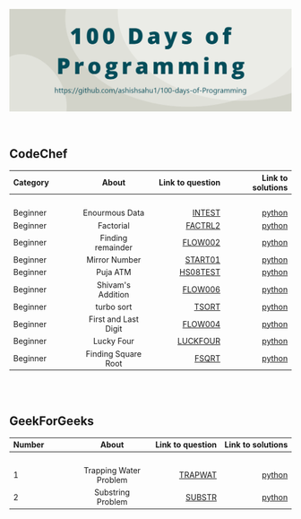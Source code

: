![](img/banner.png)
 
 <br>

## CodeChef
 

| Category    | About       | Link to question  | Link to solutions |
| :---        |    :----:   |          ---:     |          ---: |
| <img width=400/>     | <img width=400/>      | <img width=400/>      | <img width=400/>   |
| Beginner      | Enourmous Data       | [INTEST](https://www.codechef.com/problems/INTEST)      | [python](CodeChef/Biginner/enourmousData.py)   |
| Beginner      | Factorial     | [FACTRL2](https://www.codechef.com/problems/FCTRL2)      | [python](CodeChef/Biginner/factorial.py)   |
| Beginner      | Finding remainder      | [FLOW002](https://www.codechef.com/problems/FLOW002)      | [python](CodeChef/Biginner/findRem.py)   |
| Beginner      | Mirror Number       | [START01](https://www.codechef.com/problems/START01)      | [python](CodeChef/Biginner/mirrorNumber.py)   |
| Beginner      | Puja ATM       | [HS08TEST](https://www.codechef.com/problems/HS08TEST)      | [python](CodeChef/Biginner/pujaATM.py)   |
| Beginner      | Shivam's Addition      | [ FLOW006](https://www.codechef.com/problems/FLOW006)      | [python](CodeChef/Biginner/shivamAddition.py)   |
| Beginner      | turbo sort     | [ TSORT](https://www.codechef.com/problems/TSORT)      | [python](CodeChef/Biginner/turboSort.py)   |
| Beginner      | First and Last Digit   | [FLOW004](https://www.codechef.com/problems/FLOW004)      | [python](CodeChef/Biginner/firstAndLast.py)   |
| Beginner      | Lucky Four   | [LUCKFOUR](https://www.codechef.com/problems/LUCKFOUR)      | [python](CodeChef/Biginner/LuckyFour.py)   |
| Beginner      | Finding Square Root   | [FSQRT](https://www.codechef.com/problems/FSQRT)      | [python](CodeChef/Biginner/findingSqrt.py)   |

<br>
<br>

## GeekForGeeks
 

| Number    | About       | Link to question  | Link to solutions |
| :---        |    :----:   |          ---:     |          ---: |
| <img width=400/>     | <img width=400/>      | <img width=400/>      | <img width=400/>   |
| 1      | Trapping Water Problem       | [TRAPWAT](https://www.geeksforgeeks.org/trapping-rain-water/)      | [python](GFG/GFGproblemSet1/trappingRainWater.py)   |
| 2      | Substring Problem       | [SUBSTR](https://www.geeksforgeeks.org/program-print-substrings-given-string/)      | [python](GFG/GFGproblemSet1/substr.py)   |
